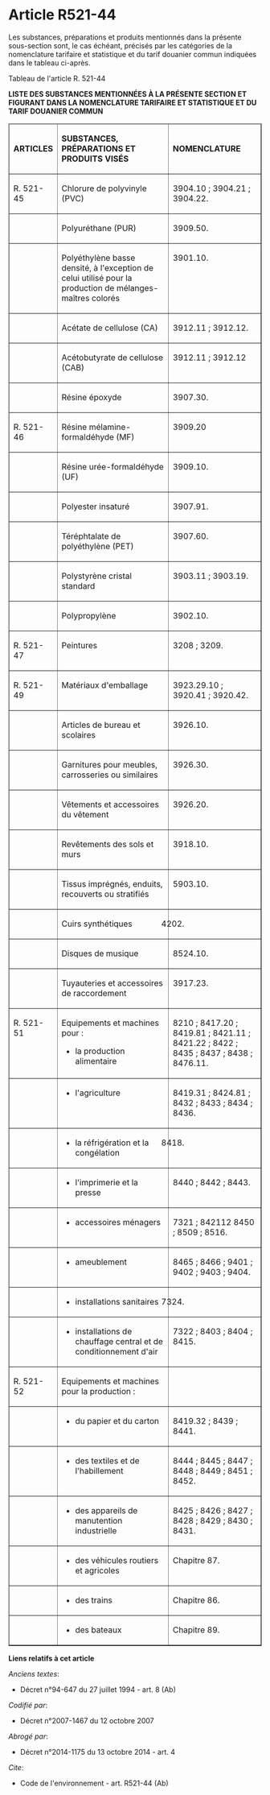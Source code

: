 # Article R521-44

Les substances, préparations et produits mentionnés dans la présente sous-section sont, le cas échéant, précisés par les
catégories de la nomenclature tarifaire et statistique et du tarif douanier commun indiquées dans le tableau ci-après.

Tableau de l'article R. 521-44

**LISTE DES SUBSTANCES MENTIONNÉES À LA PRÉSENTE SECTION ET FIGURANT DANS LA NOMENCLATURE TARIFAIRE ET STATISTIQUE ET DU
TARIF DOUANIER COMMUN**

<table cellspacing="1" cellpadding="0" border="1">
  <thead>
    <tr>
      <td width="78">

**ARTICLES**

</td>
      <td width="208">

**SUBSTANCES, PRÉPARATIONS ET  PRODUITS VISÉS**

</td>
      <td width="169">

**NOMENCLATURE**

</td>
    </tr>
  </thead>
  <tbody>
    <tr>
      <td valign="top">

R. 521-45

</td>
      <td valign="top">

Chlorure de polyvinyle (PVC)

</td>
      <td valign="top">

3904.10 ; 3904.21 ; 3904.22.

</td>
    </tr>
    <tr>
      <td valign="top">
      </td><td valign="top">

Polyuréthane (PUR)

</td>
      <td valign="top">

3909.50.

</td>
    </tr>
    <tr>
      <td valign="top">
      </td><td valign="top">

Polyéthylène basse densité, à l'exception de celui utilisé pour la production de mélanges-maîtres colorés

</td>
      <td valign="top">

3901.10.

</td>
    </tr>
    <tr>
      <td valign="top">
      </td><td valign="top">

Acétate de cellulose (CA)

</td>
      <td valign="top">

3912.11 ; 3912.12.

</td>
    </tr>
    <tr>
      <td valign="top">
      </td><td valign="top">

Acétobutyrate de cellulose (CAB)

</td>
      <td valign="top">

3912.11 ; 3912.12

</td>
    </tr>
    <tr>
      <td valign="top">
      </td><td valign="top">

Résine époxyde

</td>
      <td valign="top">

3907.30.

</td>
    </tr>
    <tr>
      <td valign="top">

R. 521-46

</td>
      <td valign="top">

Résine mélamine-formaldéhyde (MF)

</td>
      <td valign="top">

3909.20

</td>
    </tr>
    <tr>
      <td valign="top">
      </td><td valign="top">

Résine urée-formaldéhyde (UF)

</td>
      <td valign="top">

3909.10.

</td>
    </tr>
    <tr>
      <td valign="top">
      </td><td valign="top">

Polyester insaturé

</td>
      <td valign="top">

3907.91.

</td>
    </tr>
    <tr>
      <td valign="top">
      </td><td valign="top">

Téréphtalate de polyéthylène (PET)

</td>
      <td valign="top">

3907.60.

</td>
    </tr>
    <tr>
      <td valign="top">
      </td><td valign="top">

Polystyrène cristal standard

</td>
      <td valign="top">

3903.11 ; 3903.19.

</td>
    </tr>
    <tr>
      <td valign="top">
      </td><td valign="top">

Polypropylène

</td>
      <td valign="top">

3902.10.

</td>
    </tr>
    <tr>
      <td valign="top">

R. 521-47

</td>
      <td valign="top">

Peintures

</td>
      <td valign="top">

3208 ; 3209.

</td>
    </tr>
    <tr>
      <td valign="top">

R. 521-49

</td>
      <td valign="top">

Matériaux d'emballage

</td>
      <td valign="top">

3923.29.10 ; 3920.41 ; 3920.42.

</td>
    </tr>
    <tr>
      <td valign="top">
      </td><td valign="top">

Articles de bureau et scolaires

</td>
      <td valign="top">

3926.10.

</td>
    </tr>
    <tr>
      <td valign="top">
      </td><td valign="top">

Garnitures pour meubles, carrosseries ou similaires

</td>
      <td valign="top">

3926.30.

</td>
    </tr>
    <tr>
      <td valign="top">
      </td><td valign="top">

Vêtements et accessoires du vêtement

</td>
      <td valign="top">

3926.20.

</td>
    </tr>
    <tr>
      <td valign="top">
      </td><td valign="top">

Revêtements des sols et murs

</td>
      <td valign="top">

3918.10.

</td>
    </tr>
    <tr>
      <td valign="top">
      </td><td valign="top">

Tissus imprégnés, enduits, recouverts ou stratifiés

</td>
      <td valign="top">

5903.10.

</td>
    </tr>
    <tr>
      <td valign="top">
      </td><td valign="top">

Cuirs synthétiques

</td>
      <td valign="top">

4202.

</td>
    </tr>
    <tr>
      <td valign="top">
      </td><td valign="top">

Disques de musique

</td>
      <td valign="top">

8524.10.

</td>
    </tr>
    <tr>
      <td valign="top">
      </td><td valign="top">

Tuyauteries et accessoires de raccordement

</td>
      <td valign="top">

3917.23.

</td>
    </tr>
    <tr>
      <td valign="top">

R. 521-51

</td>
      <td valign="top">

Equipements et machines pour :

- la production alimentaire

</td>
      <td valign="top">

8210 ; 8417.20 ; 8419.81 ; 8421.11 ; 8421.22 ; 8422 ; 8435 ; 8437 ; 8438 ; 8476.11.

</td>
    </tr>
    <tr>
      <td valign="top">
      </td><td valign="top">

- l'agriculture

</td>
      <td valign="top">

8419.31 ; 8424.81 ; 8432 ; 8433 ; 8434 ; 8436.

</td>
    </tr>
    <tr>
      <td valign="top">
      </td><td valign="top">

- la réfrigération et la congélation

</td>
      <td valign="top">

8418.

</td>
    </tr>
    <tr>
      <td valign="top">
      </td><td valign="top">

- l'imprimerie et la presse

</td>
      <td valign="top">

8440 ; 8442 ; 8443.

</td>
    </tr>
    <tr>
      <td valign="top">
      </td><td valign="top">

- accessoires ménagers

</td>
      <td valign="top">

7321 ; 842112 8450 ; 8509 ; 8516.

</td>
    </tr>
    <tr>
      <td valign="top">
      </td><td valign="top">

- ameublement

</td>
      <td valign="top">

8465 ; 8466 ; 9401 ; 9402 ; 9403 ; 9404.

</td>
    </tr>
    <tr>
      <td valign="top">
      </td><td valign="top">

- installations sanitaires

</td>
      <td valign="top">

7324.

</td>
    </tr>
    <tr>
      <td valign="top">
      </td><td valign="top">

- installations de chauffage central et de conditionnement d'air

</td>
      <td valign="top">

7322 ; 8403 ; 8404 ; 8415.

</td>
    </tr>
    <tr>
      <td valign="top">

R. 521-52

</td>
      <td valign="top">

Equipements et machines pour la production :

</td>
      <td width="169" valign="top">
    </td></tr>
    <tr>
      <td valign="top">
      </td><td valign="top">

- du papier et du carton

</td>
      <td valign="top">

8419.32 ; 8439 ; 8441.

</td>
    </tr>
    <tr>
      <td valign="top">
      </td><td valign="top">

- des textiles et de l'habillement

</td>
      <td valign="top">

8444 ; 8445 ; 8447 ; 8448 ; 8449 ; 8451 ; 8452.

</td>
    </tr>
    <tr>
      <td valign="top">
      </td><td valign="top">

- des appareils de manutention industrielle

</td>
      <td valign="top">

8425 ; 8426 ; 8427 ; 8428 ; 8429 ; 8430 ; 8431.

</td>
    </tr>
    <tr>
      <td valign="top">
      </td><td valign="top">

- des véhicules routiers et agricoles

</td>
      <td valign="top">

Chapitre 87.

</td>
    </tr>
    <tr>
      <td valign="top">
      </td><td valign="top">

- des trains

</td>
      <td valign="top">

Chapitre 86.

</td>
    </tr>
    <tr>
      <td valign="top">
      </td><td valign="top">

- des bateaux

</td>
      <td valign="top">

Chapitre 89.

</td>
    </tr>
  </tbody>
</table>

**Liens relatifs à cet article**

_Anciens textes_:

  - Décret n°94-647 du 27 juillet 1994 - art. 8 (Ab)

_Codifié par_:

  - Décret n°2007-1467 du 12 octobre 2007

_Abrogé par_:

  - Décret n°2014-1175 du 13 octobre 2014 - art. 4

_Cite_:

  - Code de l'environnement - art. R521-44 (Ab)
